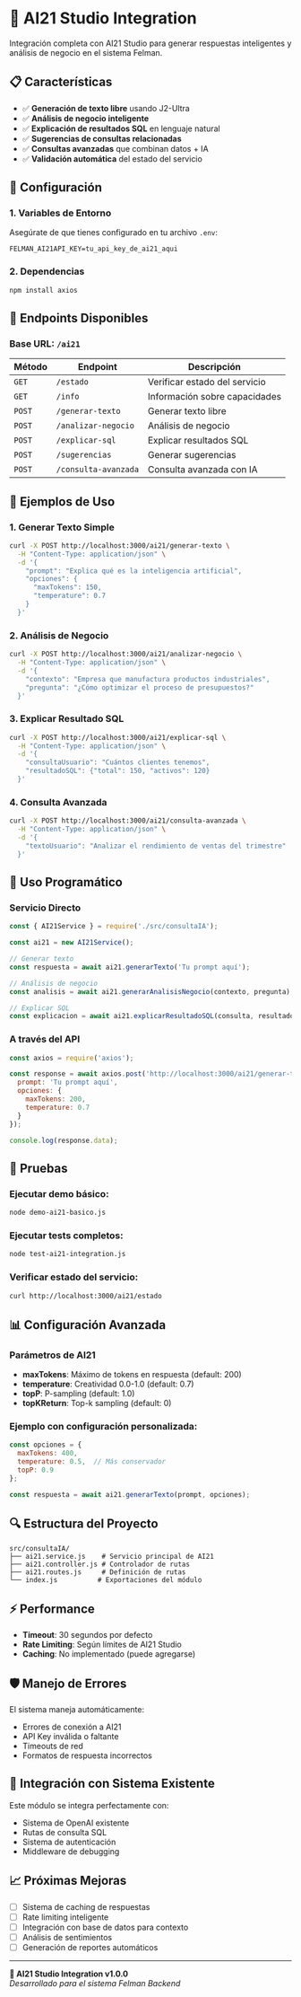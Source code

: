 # 🤖 AI21 Studio Integration

Integración completa con AI21 Studio para generar respuestas inteligentes y análisis de negocio en el sistema Felman.

## 📋 Características

- ✅ **Generación de texto libre** usando J2-Ultra
- ✅ **Análisis de negocio inteligente** 
- ✅ **Explicación de resultados SQL** en lenguaje natural
- ✅ **Sugerencias de consultas relacionadas**
- ✅ **Consultas avanzadas** que combinan datos + IA
- ✅ **Validación automática** del estado del servicio

## 🚀 Configuración

### 1. Variables de Entorno

Asegúrate de que tienes configurado en tu archivo `.env`:

```env
FELMAN_AI21API_KEY=tu_api_key_de_ai21_aqui
```

### 2. Dependencias

```bash
npm install axios
```

## 📡 Endpoints Disponibles

### Base URL: `/ai21`

| Método | Endpoint | Descripción |
|--------|----------|-------------|
| `GET` | `/estado` | Verificar estado del servicio |
| `GET` | `/info` | Información sobre capacidades |
| `POST` | `/generar-texto` | Generar texto libre |
| `POST` | `/analizar-negocio` | Análisis de negocio |
| `POST` | `/explicar-sql` | Explicar resultados SQL |
| `POST` | `/sugerencias` | Generar sugerencias |
| `POST` | `/consulta-avanzada` | Consulta avanzada con IA |

## 🧪 Ejemplos de Uso

### 1. Generar Texto Simple

```bash
curl -X POST http://localhost:3000/ai21/generar-texto \
  -H "Content-Type: application/json" \
  -d '{
    "prompt": "Explica qué es la inteligencia artificial",
    "opciones": {
      "maxTokens": 150,
      "temperature": 0.7
    }
  }'
```

### 2. Análisis de Negocio

```bash
curl -X POST http://localhost:3000/ai21/analizar-negocio \
  -H "Content-Type: application/json" \
  -d '{
    "contexto": "Empresa que manufactura productos industriales",
    "pregunta": "¿Cómo optimizar el proceso de presupuestos?"
  }'
```

### 3. Explicar Resultado SQL

```bash
curl -X POST http://localhost:3000/ai21/explicar-sql \
  -H "Content-Type: application/json" \
  -d '{
    "consultaUsuario": "Cuántos clientes tenemos",
    "resultadoSQL": {"total": 150, "activos": 120}
  }'
```

### 4. Consulta Avanzada

```bash
curl -X POST http://localhost:3000/ai21/consulta-avanzada \
  -H "Content-Type: application/json" \
  -d '{
    "textoUsuario": "Analizar el rendimiento de ventas del trimestre"
  }'
```

## 🔧 Uso Programático

### Servicio Directo

```javascript
const { AI21Service } = require('./src/consultaIA');

const ai21 = new AI21Service();

// Generar texto
const respuesta = await ai21.generarTexto('Tu prompt aquí');

// Análisis de negocio
const analisis = await ai21.generarAnalisisNegocio(contexto, pregunta);

// Explicar SQL
const explicacion = await ai21.explicarResultadoSQL(consulta, resultado);
```

### A través del API

```javascript
const axios = require('axios');

const response = await axios.post('http://localhost:3000/ai21/generar-texto', {
  prompt: 'Tu prompt aquí',
  opciones: {
    maxTokens: 200,
    temperature: 0.7
  }
});

console.log(response.data);
```

## 🧪 Pruebas

### Ejecutar demo básico:
```bash
node demo-ai21-basico.js
```

### Ejecutar tests completos:
```bash
node test-ai21-integration.js
```

### Verificar estado del servicio:
```bash
curl http://localhost:3000/ai21/estado
```

## 📊 Configuración Avanzada

### Parámetros de AI21

- **maxTokens**: Máximo de tokens en respuesta (default: 200)
- **temperature**: Creatividad 0.0-1.0 (default: 0.7)
- **topP**: P-sampling (default: 1.0)
- **topKReturn**: Top-k sampling (default: 0)

### Ejemplo con configuración personalizada:

```javascript
const opciones = {
  maxTokens: 400,
  temperature: 0.5,  // Más conservador
  topP: 0.9
};

const respuesta = await ai21.generarTexto(prompt, opciones);
```

## 🔍 Estructura del Proyecto

```
src/consultaIA/
├── ai21.service.js    # Servicio principal de AI21
├── ai21.controller.js # Controlador de rutas
├── ai21.routes.js     # Definición de rutas
└── index.js          # Exportaciones del módulo
```

## ⚡ Performance

- **Timeout**: 30 segundos por defecto
- **Rate Limiting**: Según límites de AI21 Studio
- **Caching**: No implementado (puede agregarse)

## 🛡️ Manejo de Errores

El sistema maneja automáticamente:
- Errores de conexión a AI21
- API Key inválida o faltante
- Timeouts de red
- Formatos de respuesta incorrectos

## 🚀 Integración con Sistema Existente

Este módulo se integra perfectamente con:
- Sistema de OpenAI existente
- Rutas de consulta SQL
- Sistema de autenticación
- Middleware de debugging

## 📈 Próximas Mejoras

- [ ] Sistema de caching de respuestas
- [ ] Rate limiting inteligente
- [ ] Integración con base de datos para contexto
- [ ] Análisis de sentimientos
- [ ] Generación de reportes automáticos

---

**🎯 AI21 Studio Integration v1.0.0**  
*Desarrollado para el sistema Felman Backend*
